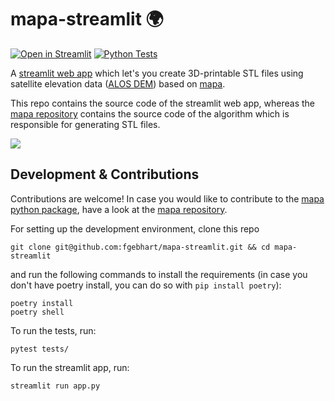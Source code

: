 # mapa-streamlit 🌍

[![Open in Streamlit](https://static.streamlit.io/badges/streamlit_badge_black_white.svg)](https://3dmaps.streamlitapp.com)
[![Python Tests](https://github.com/fgebhart/mapa-streamlit/actions/workflows/test.yml/badge.svg)](https://github.com/fgebhart/mapa-streamlit/actions/workflows/test.yml)

A [streamlit web app](https://3dmaps.streamlitapp.com) which let's you create 3D-printable
STL files using satellite elevation data ([ALOS DEM](https://planetarycomputer.microsoft.com/dataset/alos-dem)) based on
[mapa](https://github.com/fgebhart/mapa).

This repo contains the source code of the streamlit web app, whereas the
[mapa repository](https://github.com/fgebhart/mapa) contains the source code of the algorithm which is responsible for
generating STL files.

![](https://i.imgur.com/WRwXpeE.png)


## Development & Contributions

Contributions are welcome! In case you would like to contribute to the
[mapa python package](https://pypi.org/project/mapa/), have a look at the
[mapa repository](https://github.com/fgebhart/mapa).

For setting up the development environment, clone this repo

```shell
git clone git@github.com:fgebhart/mapa-streamlit.git && cd mapa-streamlit
```

and run the following commands to install the requirements (in case you don't have poetry install, you can do so with
`pip install poetry`):

```shell
poetry install
poetry shell
```

To run the tests, run:

```shell
pytest tests/
```

To run the streamlit app, run:

```shell
streamlit run app.py
```
